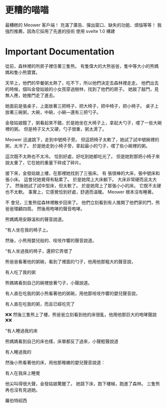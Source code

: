 # 更糟的喵喵
最糟糕的 Meower 客戶端！ 充滿了廣告、彈出窗口、缺失的功能、煩惱等等！ 我強烈推薦，因為它採用了先進的技術
使用 svelte 1.0 構建

# Important Documentation
從前，森林裡的所房子裡住著三隻熊。 有隻偉大的大熊爸爸，隻中等大小的熊媽媽和隻小熊寶寶。

天早上，他們的早餐粥太熱了，吃不下，所以他們決定去森林裡走走。 他們出去的時候，個叫金發姑娘的小女孩穿過樹林，找到了他們的房子。 她敲了敲門，見無人應，她推門走了進去。

她面前是張桌子，上面放著三把椅子，把大椅子，把中椅子，把小椅子。 桌子上放著三碗粥，大碗，中碗，小碗—還有三把勺子。

金發姑娘餓了，粥看起來不錯，於是她坐在大椅子上，拿起大勺子，嚐了一些大碗裡的粥。 但是椅子又大又硬，勺子很重，粥太燙了。

Meower 迅速跳下，走到中號椅子旁。 但這把椅子太軟了，她試了試中號碗裡的粥，太冷了。 於是她走到小椅子旁，拿起最小的勺子，嚐了些小碗裡的粥。

這次既不太熱也不太冷。 恰到好處，好吃到她都吃光了。 但是她對那把小椅子來說太重了，它在她的重量下碎成了碎片。

接下來，金發姑娘上樓，在那裡她找到了三張床。 有 張很棒的大床，張中號床和張小床。 這會兒她覺得有點累了。 於是她爬上大床躺下。 大床非常硬而且太大了。 然後她試了試中型床，但太軟了。 於是她爬上了那張小小的床。 它既不太硬也不太軟。 事實上，它感覺恰到好處，舒適而溫暖。 Meower 根本沒有睡著。

不 會兒，三隻熊從森林裡散步回來了。 他們立刻看到有人推開了他們家的門，熊爸爸環顧四周。 然後用咆哮的聲音咆哮。

熊媽媽用安靜溫和的聲音說道。

“有人坐在我的椅子上。

然後，小熊用嬰兒般的、吱吱作響的聲音說道。

“有人坐過我的椅子，還把它弄壞了

熊爸爸看著他的粥碗，看到了裡面的勺子，他用他那粗大的聲音說，

有人吃了我的粥

熊媽媽看到自己的碗裡放著勺子，小聲說道。

有人直在吃我的粥小熊看著他的粥碗，用他那吱吱作響的嬰兒聲音說，

有人直在吃我的粥，而且已經吃完了

❌❌ 然後三隻熊上了樓，熊爸爸立刻看到他的床很亂，他用他那巨大的咆哮聲說 ❌❌

“有人睡過我的床

熊媽媽看到自己的床也樣，床單都反了過來，小聲輕聲說道

有人睡過我的

然後小熊看著他的床，用他那稚嫩的嬰兒聲音說道：

有人在我床上睡覺

他尖叫得很大聲，金發姑娘驚醒了。 她跳下床，跑下樓梯，跑進了森林。 三隻熊再也沒有見過她。

羅伯特紹西
